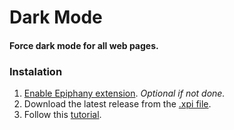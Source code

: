 # Dark Mode

#### Force dark mode for all web pages.

### Instalation

1. [Enable Epiphany extension](https://github.com/GNOME-Web-Extensions/Get-Started/wiki#how-to-enable-extensions). _Optional if not done._
2. Download the latest release from the [.xpi file](https://github.com/GNOME-Web-Extensions/Dark-Mode/releases/).
3. Follow this [tutorial](https://github.com/GNOME-Web-Extensions/Get-Started/wiki#how-to-install-extensions).
